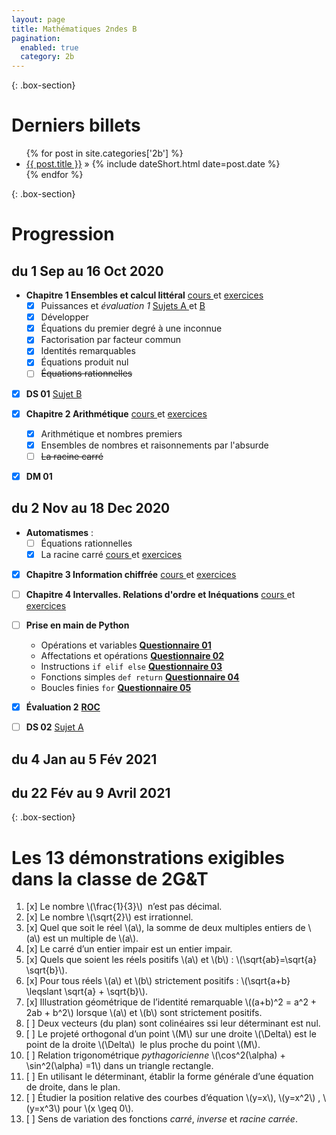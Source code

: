 ```yaml
---
layout: page
title: Mathématiques 2ndes B
pagination: 
  enabled: true
  category: 2b
---
```


{: .box-section} 
# Derniers billets

<div>
<ul class="posts">
  {% for post in site.categories['2b'] %}
    <li><a href="{{ post.url }}" title="{{ post.title }}">{{ post.title }}</a> » <span class="f1">{% include dateShort.html date=post.date %}</span></li>
  {% endfor %}
</ul></div>

{: .box-section} 
# Progression

## du 1 Sep au 16 Oct 2020
- **Chapitre 1 Ensembles et calcul littéral** [cours <i class="far fa-file-pdf"></i>](https://drive.google.com/file/d/1HBePdXM4Zrsvat0ilOVBfWRf3b1EipC5/view) et [exercices <i class="far fa-file-pdf"></i>](https://drive.google.com/file/d/1fZUhrG98iwk9b8pNNVTxKZ4jo4HzW45b/view) 
	- [x] Puissances et *évaluation 1* [Sujets A <i class="far fa-file-pdf"></i>](https://drive.google.com/file/d/10GUjz66tEMPPZKShdgU54kTP-bkLd_8n/view) et [B <i class="far fa-file-pdf"></i>](https://drive.google.com/file/d/1jeb-pysrCHl6tThX7wGcsk6Jjw3fRoei/view)
	- [x] Développer  
	- [x] Équations du premier degré à une inconnue
	- [x] Factorisation par facteur commun
	- [x] Identités remarquables
	- [x] Équations produit nul
	- [ ] ~~Équations rationnelles~~ [<i class="far fa-file-pdf"></i>](https://drive.google.com/file/d/1AaVtMuvGltXesJYtzgy2-yajp0t7_RCM/view)
- [x] **DS 01** [Sujet B <i class="far fa-file-pdf"></i>](https://drive.google.com/file/d/1_BdREMpRBTGovFQuk7tDRA-xo1UP2Cq8/view)
- [x] **Chapitre 2 Arithmétique** [cours <i class="far fa-file-pdf"></i>](https://drive.google.com/file/d/1lKQWPMRT9OSInY9RttiMpfPpXw8fpgF8/view) et [exercices <i class="far fa-file-pdf"></i>](https://drive.google.com/file/d/1cYnDREmsqZmqMhK7vd30lsePC-f7XOi3/view)  
	- [x] Arithmétique et nombres premiers
	- [x] Ensembles de nombres et raisonnements par l'absurde
	- [ ] ~~La racine carré~~ [<i class="far fa-file-pdf"></i>](https://drive.google.com/file/d/1U7rfkNwj3SI9RJev_1WcE-yn4hHFckwM/view) 
- [x] **DM 01**  [<i class="far fa-file-pdf"></i>](https://drive.google.com/file/d/10lLzV1GCbwEk6MX4f9uMMIwELV6R3kA4/view)   
    

## du 2 Nov au 18 Dec 2020 
- **Automatismes** :
	- [ ] Équations rationnelles [<i class="far fa-file-pdf"></i>](https://drive.google.com/file/d/1AaVtMuvGltXesJYtzgy2-yajp0t7_RCM/view)
	- [x] La racine carré [cours <i class="far fa-file-pdf"></i>](https://drive.google.com/file/d/1WBfFrCVG_f6H4c6Rm1ECaW_HJRzZq9GE/view) et [exercices <i class="far fa-file-pdf"></i>](https://drive.google.com/file/d/1U7rfkNwj3SI9RJev_1WcE-yn4hHFckwM/view)
- [x] **Chapitre 3 Information chiffrée** [cours <i class="far fa-file-pdf"></i>](https://drive.google.com/file/d/1Xd2IQfIcWr9QTzSf0JDhkyE6gKet54F3/view) et [exercices <i class="far fa-file-pdf"></i>](https://drive.google.com/file/d/1kJFK2Jbz6Ba0kHZ7iKpngbAJ4nkMM3cn/view) 
- [ ] **Chapitre 4 Intervalles. Relations d'ordre et Inéquations** [cours <i class="far fa-file-pdf"></i>](https://drive.google.com/file/d/1Y-VRdKtuuBwuJwSZE_R6zvUhPYl7kKie/view) et [exercices <i class="far fa-file-pdf"></i>](https://drive.google.com/file/d/1nEXn1sWp4v7lIpr5Ai9HdnDN6OylAeaV/view)  
- [ ] **Prise en main de Python** [<i class="far fa-file-pdf"></i>](https://drive.google.com/file/d/1Eu_DA1NW5M-RQP0J3yMlizGsPnu4dD0g/view) 
	- Opérations et variables [**Questionnaire 01**](https://doctools.dgpad.net/showlink.html?zPCE)
	- Affectations et opérations [**Questionnaire 02**](https://doctools.dgpad.net/showlink.html?Nq9f)
	- Instructions ```if elif else```  [**Questionnaire 03**](https://doctools.dgpad.net/showlink.html?VCZg)
	- Fonctions simples ```def return```  [**Questionnaire 04**](https://doctools.dgpad.net/showlink.html?Luit)
	- Boucles finies ```for```  [**Questionnaire 05**](https://doctools.dgpad.net/showlink.html?DL9N)
- [x] **Évaluation 2** [**ROC**](https://drive.google.com/file/d/1d87qF7StX5K26rD2yeru5941Tn0S-i1j/view)
- [ ] **DS 02** [Sujet A <i class="far fa-file-pdf"></i>]()


## du 4 Jan au 5 Fév 2021 

 
## du 22 Fév au 9 Avril 2021 


{: .box-section}  
# Les 13 démonstrations exigibles dans la classe de 2G&T

1. [x] Le nombre \\(\frac{1}{3}\\)  n’est pas décimal. 
1. [x] Le nombre \\(\sqrt{2}\\) est irrationnel. 
1. [x] Quel que soit le réel \\(a\\), la somme de deux multiples entiers de \\(a\\) est un multiple de \\(a\\).
1. [x] Le carré d’un entier impair est un entier impair.
1. [x] Quels que soient les réels positifs \\(a\\) et \\(b\\) : \\(\sqrt{ab}=\sqrt{a} \sqrt{b}\\)​.
1. [x] Pour tous réels \\(a\\) et \\(b\\) strictement positifs : \\(\sqrt{a+b} \leqslant \sqrt{a} + \sqrt{b}\\).
1. [x] Illustration géométrique de l’identité remarquable \\((a+b)^2 = a^2 + 2ab + b^2\\) lorsque \\(a\\) et \\(b\\) sont strictement positifs.
1. [ ] Deux vecteurs (du plan) sont colinéaires ssi leur déterminant est nul.
1. [ ] Le projeté orthogonal d’un point \\(M\\) sur une droite \\(\Delta\\) est le point de la droite \\(\Delta\\)  le plus proche du point \\(M\\).
1. [ ] Relation trigonométrique *pythagoricienne* \\(\cos^2(\alpha) + \sin^2(\alpha) =1\\) dans un triangle rectangle.
1. [ ] En utilisant le déterminant, établir la forme générale d’une équation de droite, dans le plan.
1. [ ] Étudier la position relative des courbes d’équation \\(y=x\\),  \\(y=x^2\\) , \\(y=x^3\\) pour \\(x \geq 0\\).
1. [ ] Sens de variation des fonctions *carré*, *inverse* et *racine carrée*.


